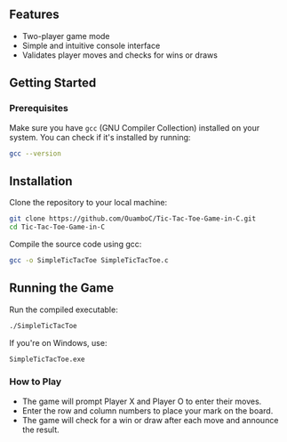 ## Features

- Two-player game mode
- Simple and intuitive console interface
- Validates player moves and checks for wins or draws

## Getting Started

### Prerequisites

Make sure you have `gcc` (GNU Compiler Collection) installed on your system. You can check if it's installed by running:

```bash
gcc --version
```

## Installation

Clone the repository to your local machine:

```bash
git clone https://github.com/OuamboC/Tic-Tac-Toe-Game-in-C.git
cd Tic-Tac-Toe-Game-in-C
```

Compile the source code using gcc:

```bash
gcc -o SimpleTicTacToe SimpleTicTacToe.c
```

## Running the Game

Run the compiled executable:

```bash
./SimpleTicTacToe
```

If you're on Windows, use:

```bash
SimpleTicTacToe.exe
```
### How to Play

- The game will prompt Player X and Player O to enter their moves.
- Enter the row and column numbers to place your mark on the board.
- The game will check for a win or draw after each move and announce the result.

